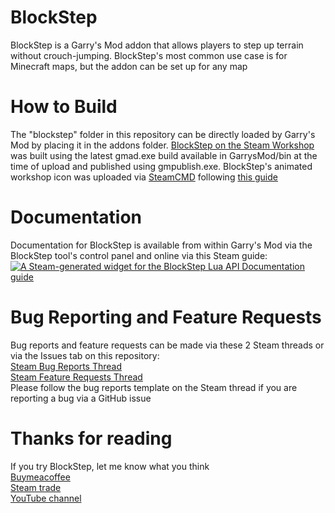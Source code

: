 # BlockStep
BlockStep is a Garry's Mod addon that allows players to step up terrain without crouch-jumping. BlockStep's most common use case is for Minecraft maps, but the addon can be set up for any map

# How to Build
The "blockstep" folder in this repository can be directly loaded by Garry's Mod by placing it in the addons folder. [BlockStep on the Steam Workshop](https://steamcommunity.com/sharedfiles/filedetails/?id=3408399013) was built using the latest gmad.exe build available in GarrysMod/bin at the time of upload and published using gmpublish.exe. BlockStep's animated workshop icon was uploaded via [SteamCMD](https://developer.valvesoftware.com/wiki/SteamCMD) following [this guide](https://youtu.be/NXtLEFL_t10)

# Documentation
Documentation for BlockStep is available from within Garry's Mod via the BlockStep tool's control panel and online via this Steam guide:\
[![A Steam-generated widget for the BlockStep Lua API Documentation guide](https://i.imgur.com/DeyT0z5.gif)](https://steamcommunity.com/sharedfiles/filedetails/?id=3404258252)

# Bug Reporting and Feature Requests
Bug reports and feature requests can be made via these 2 Steam threads or via the Issues tab on this repository:\
[Steam Bug Reports Thread](https://steamcommunity.com/workshop/filedetails/discussion/3408399013/777534280312030133/)\
[Steam Feature Requests Thread](https://steamcommunity.com/workshop/filedetails/discussion/3408399013/777534280312030234/)\
Please follow the bug reports template on the Steam thread if you are reporting a bug via a GitHub issue

# Thanks for reading
If you try BlockStep, let me know what you think\
[Buymeacoffee](https://buymeacoffee.com/mrbooboostank)\
[Steam trade](https://steamcommunity.com/tradeoffer/new/?partner=42559487&token=6es1eb07)\
[YouTube channel](https://www.youtube.com/channel/UCIbpZJmfLIT2LjqIPdgTDWw)
